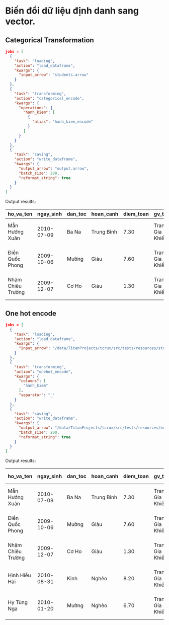 # Biến đổi dữ liệu định danh sang vector.


## Categorical Transformation


```json
jobs = [
  {
    "task": "loading",
    "action": "load_dataframe",
    "kwargs": {
      "input_arrow": "students.arrow"
    }
  },
  {
    "task": "transforming",
    "action": "categorical_encode",
    "kwargs": {
      "operations": {
        "hanh_kiem": [
          {
            "alias": "hanh_kiem_encode"
          }
        ]
      }
    }
  },
  {
    "task": "saving",
    "action": "write_dataframe",
    "kwargs": {
      "output_arrow": "output.arrow",
      "batch_size": 200,
      "reformat_string": true
    }
  }
]
```

Output results:

| ho_va_ten | ngay_sinh | dan_toc | hoan_canh | diem_toan | gv_toan | diem_ly | gv_ly | diem_hoa | gv_hoa | diem_van | gv_van | diem_su | gv_su | diem_dia | gv_dia | diem_sinh | gv_sinh | diem_tk | hoc_luc | hanh_kiem_encode | vang_co_phep | vang_ko_phep | danh_hieu | xep_hang | tinh_trang | tinh | xa | truong | nam_hoc | khoi_lop | gvcn |
| --- | --- | --- | --- | --- | --- | --- | --- | --- | --- | --- | --- | --- | --- | --- | --- | --- | --- | --- | --- | --- | --- | --- | --- | --- | --- | --- | --- | --- | --- | --- | --- |
| Mẫn Hướng Xuân | 2010-07-09 | Ba Na | Trung Bình | 7.30 | Trang Gia Khiếu | 8.50 | Hùng Giao Thương | 9.80 | Tào Chấn Khoát | 5.30 | Khu Cát Thương | 9.00 | Ong Tiên Khê | 1.70 | Chế Phục Thạch | 4.80 | Âu Ánh Quân | 6.60 | Đạt | 0 | 2 | 2 | NA | 91 | Lên Lớp | An Giang | An Biên | THPT Phan Châu Trinh | 2023-2024 | 10 | Hồ An Hoàn |
| Điền Quốc Phong | 2009-10-06 | Mường | Giàu | 7.60 | Trang Gia Khiếu | 8.80 | Hùng Giao Thương | 0.20 | Tào Chấn Khoát | 7.40 | Khu Cát Thương | 1.70 | Ong Tiên Khê | 1.00 | Chế Phục Thạch | 5.60 | Âu Ánh Quân | 4.60 | Chưa đạt | 0 | 1 | 1 | NA | 22 | Lưu ban | An Giang | An Biên | THPT Phan Châu Trinh | 2023-2024 | 10 | Hồ An Hoàn |
| Nhậm Chiêu Trường | 2009-12-07 | Cơ Ho | Giàu | 1.30 | Trang Gia Khiếu | 5.40 | Hùng Giao Thương | 6.00 | Tào Chấn Khoát | 3.70 | Khu Cát Thương | 0.20 | Ong Tiên Khê | 0.40 | Chế Phục Thạch | 5.60 | Âu Ánh Quân | 3.20 | Chưa đạt | 0 | 2 | 1 | NA | 70 | Bỏ học | An Giang | An Biên | THPT Phan Châu Trinh | 2023-2024 | 10 | Hồ An Hoàn |


## One hot encode


```json
jobs = [
  {
    "task": "loading",
    "action": "load_dataframe",
    "kwargs": {
      "input_arrow": "/data/TitanProjects/tcrux/src/tests/resources/students.arrow"
    }
  },
  {
    "task": "transforming",
    "action": "onehot_encode",
    "kwargs": {
      "columns": [
        "hanh_kiem"
      ],
      "separator": "_"
    }
  },
  {
    "task": "saving",
    "action": "write_dataframe",
    "kwargs": {
      "output_arrow": "/data/TitanProjects/tcrux/src/tests/resources/output.arrow",
      "batch_size": 200,
      "reformat_string": true
    }
  }
]
```


Output results:

| ho_va_ten | ngay_sinh | dan_toc | hoan_canh | diem_toan | gv_toan | diem_ly | gv_ly | diem_hoa | gv_hoa | diem_van | gv_van | diem_su | gv_su | diem_dia | gv_dia | diem_sinh | gv_sinh | diem_tk | hoc_luc | hanh_kiem | vang_co_phep | vang_ko_phep | danh_hieu | xep_hang | tinh_trang | tinh | xa | truong | nam_hoc | khoi_lop | gvcn | hanh_kiem_Khá | hanh_kiem_Trung Bình | hanh_kiem_Tốt | hanh_kiem_Yếu |
| --- | --- | --- | --- | --- | --- | --- | --- | --- | --- | --- | --- | --- | --- | --- | --- | --- | --- | --- | --- | --- | --- | --- | --- | --- | --- | --- | --- | --- | --- | --- | --- | --- | --- | --- | --- |
| Mẫn Hướng Xuân | 2010-07-09 | Ba Na | Trung Bình | 7.30 | Trang Gia Khiếu | 8.50 | Hùng Giao Thương | 9.80 | Tào Chấn Khoát | 5.30 | Khu Cát Thương | 9.00 | Ong Tiên Khê | 1.70 | Chế Phục Thạch | 4.80 | Âu Ánh Quân | 6.60 | Đạt | Khá | 2 | 2 | NA | 91 | Lên Lớp | An Giang | An Biên | THPT Phan Châu Trinh | 2023-2024 | 10 | Hồ An Hoàn | 1 | 0 | 0 | 0 |
| Điền Quốc Phong | 2009-10-06 | Mường | Giàu | 7.60 | Trang Gia Khiếu | 8.80 | Hùng Giao Thương | 0.20 | Tào Chấn Khoát | 7.40 | Khu Cát Thương | 1.70 | Ong Tiên Khê | 1.00 | Chế Phục Thạch | 5.60 | Âu Ánh Quân | 4.60 | Chưa đạt | Khá | 1 | 1 | NA | 22 | Lưu ban | An Giang | An Biên | THPT Phan Châu Trinh | 2023-2024 | 10 | Hồ An Hoàn | 1 | 0 | 0 | 0 |
| Nhậm Chiêu Trường | 2009-12-07 | Cơ Ho | Giàu | 1.30 | Trang Gia Khiếu | 5.40 | Hùng Giao Thương | 6.00 | Tào Chấn Khoát | 3.70 | Khu Cát Thương | 0.20 | Ong Tiên Khê | 0.40 | Chế Phục Thạch | 5.60 | Âu Ánh Quân | 3.20 | Chưa đạt | Khá | 2 | 1 | NA | 70 | Bỏ học | An Giang | An Biên | THPT Phan Châu Trinh | 2023-2024 | 10 | Hồ An Hoàn | 1 | 0 | 0 | 0 |
| Hình Hiểu Hải | 2010-08-31 | Kinh | Nghèo | 8.20 | Trang Gia Khiếu | 5.40 | Hùng Giao Thương | 7.50 | Tào Chấn Khoát | 2.50 | Khu Cát Thương | 5.40 | Ong Tiên Khê | 1.70 | Chế Phục Thạch | 7.30 | Âu Ánh Quân | 5.40 | Đạt | Yếu | 0 | 2 | NA | 22 | Lên Lớp | An Giang | An Biên | THPT Phan Châu Trinh | 2023-2024 | 10 | Hồ An Hoàn | 0 | 0 | 0 | 1 |
| Hy Tùng Nga | 2010-01-20 | Mường | Nghèo | 6.70 | Trang Gia Khiếu | 7.00 | Hùng Giao Thương | 1.60 | Tào Chấn Khoát | 6.10 | Khu Cát Thương | 8.90 | Ong Tiên Khê | 4.40 | Chế Phục Thạch | 2.00 | Âu Ánh Quân | 5.20 | Đạt | Yếu | 1 | 2 | NA | 71 | Lên Lớp | An Giang | An Biên | THPT Phan Châu Trinh | 2023-2024 | 10 | Hồ An Hoàn | 0 | 0 | 0 | 1 |





